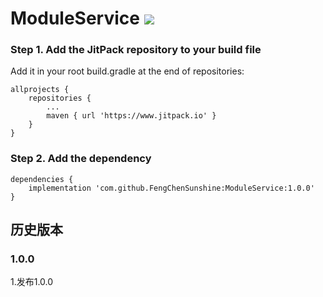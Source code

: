 # ModuleService [![](https://www.jitpack.io/v/FengChenSunshine/ModuleService.svg)](https://www.jitpack.io/#FengChenSunshine/ModuleService)

### Step 1. Add the JitPack repository to your build file

Add it in your root build.gradle at the end of repositories:

    allprojects {
		repositories {
			...
			maven { url 'https://www.jitpack.io' }
		}
    }

### Step 2. Add the dependency
    dependencies {
	    implementation 'com.github.FengChenSunshine:ModuleService:1.0.0'
	}

## 历史版本
### 1.0.0
1.发布1.0.0


